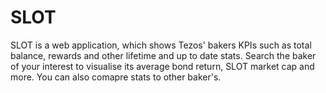 # SLOT

SLOT is a web application, which shows Tezos' bakers KPIs such as total balance, rewards and other lifetime and up to date stats.
Search the baker of your interest to visualise its average bond return, SLOT market cap and more.
You can also comapre stats to other baker's.
